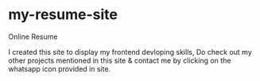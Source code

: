 # my-resume-site

Online Resume

I created this site to display my frontend devloping skills,
Do check out my other projects mentioned in this site & contact me by clicking on the whatsapp icon provided in site.